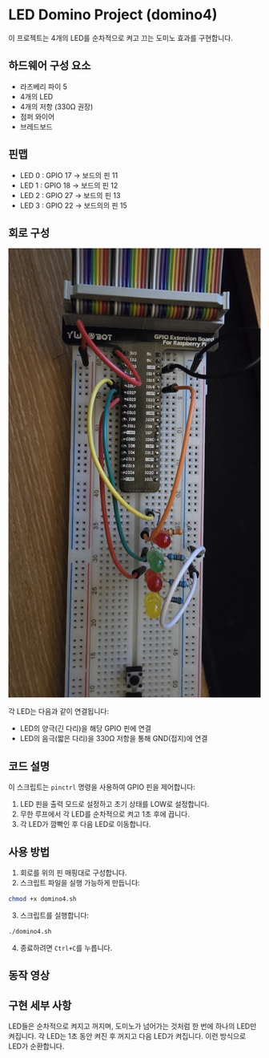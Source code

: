 # LED Domino Project (domino4)

이 프로젝트는 4개의 LED를 순차적으로 켜고 끄는 도미노 효과를 구현합니다.

## 하드웨어 구성 요소

- 라즈베리 파이 5
- 4개의 LED
- 4개의 저항 (330Ω 권장)
- 점퍼 와이어
- 브레드보드

## 핀맵

- LED 0 : GPIO 17 -> 보드의 핀 11
- LED 1 : GPIO 18 -> 보드의 핀 12
- LED 2 : GPIO 27 -> 보드의 핀 13
- LED 3 : GPIO 22 -> 보드의의 핀 15

## 회로 구성

![Circuit Diagram](images/circuit.jpg)

각 LED는 다음과 같이 연결됩니다:
- LED의 양극(긴 다리)을 해당 GPIO 핀에 연결
- LED의 음극(짧은 다리)을 330Ω 저항을 통해 GND(접지)에 연결

## 코드 설명

이 스크립트는 `pinctrl` 명령을 사용하여 GPIO 핀을 제어합니다:

1. LED 핀을 출력 모드로 설정하고 초기 상태를 LOW로 설정합니다.
2. 무한 루프에서 각 LED를 순차적으로 켜고 1초 후에 끕니다.
3. 각 LED가 깜빡인 후 다음 LED로 이동합니다.

## 사용 방법

1. 회로를 위의 핀 매핑대로 구성합니다.
2. 스크립트 파일을 실행 가능하게 만듭니다:
```bash
chmod +x domino4.sh
```
3. 스크립트를 실행합니다:
```bash
./domino4.sh
```
4. 종료하려면 `Ctrl+C`를 누릅니다.

## 동작 영상



## 구현 세부 사항

LED들은 순차적으로 켜지고 꺼지며, 도미노가 넘어가는 것처럼 한 번에 하나의 LED만 켜집니다. 각 LED는 1초 동안 켜진 후 꺼지고 다음 LED가 켜집니다. 이런 방식으로 LED가 순환합니다.